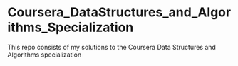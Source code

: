 # Coursera_DataStructures_and_Algorithms_Specialization
This repo consists of my solutions to the Coursera Data Structures and Algorithms specialization
